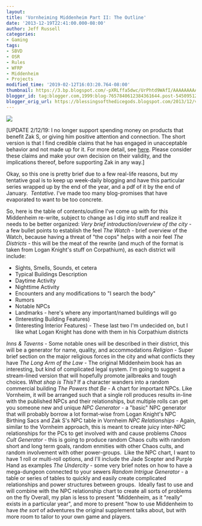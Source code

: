 ```yaml
---
layout:  
title: 'Vornheiming Middenheim Part II: The Outline'
date: '2013-12-19T22:41:00.000-08:00'
author: Jeff Russell
categories:
- Gaming
tags:
- SBVD
- OSR
- Rules
- WFRP
- Middenheim
- Projects
modified_time: '2019-02-12T16:03:20.764-08:00'
thumbnail: https://3.bp.blogspot.com/-pXRLffa5dwc/UrPhtd9WAfI/AAAAAAAAAbs/SKiSc8BZxLs/s72-c/medieval_street.jpg
blogger_id: tag:blogger.com,1999:blog-7657840612384361644.post-5450951209876451317
blogger_orig_url: https://blessingsofthedicegods.blogspot.com/2013/12/vornheiming-middenheim-part-ii-outline.html
---
```


 [![](https://3.bp.blogspot.com/-pXRLffa5dwc/UrPhtd9WAfI/AAAAAAAAAbs/SKiSc8BZxLs/s1600/medieval_street.jpg)](http://3.bp.blogspot.com/-pXRLffa5dwc/UrPhtd9WAfI/AAAAAAAAAbs/SKiSc8BZxLs/s1600/medieval_street.jpg) 
  

[UPDATE 2/12/19: I no longer support spending money on products that benefit Zak S, or giving him positive attention and connection. The short version is that I find credible claims that he has engaged in unacceptable behavior and not made up for it. For more detail, see [here](%7B%7B%20site.baseurl%20%7D%7D%7B%%20post_url%202019-02-12-removing-support-from-zak-smith%20%%7D). Please consider these claims and make your own decision on their validity, and the implications thereof, before supporting Zak in any way.]  
  
Okay, so this one is pretty brief due to a few real-life reasons, but my tentative goal is to keep up week-daily blogging and have this particular series wrapped up by the end of the year, and a pdf of it by the end of January.  *Tentative*. I've made too many blog-promises that have evaporated to want to be too concrete. 
  

So, here is the table of contents/outline I've come up with for this Middenheim re-write, subject to change as I dig into stuff and realize it needs to be better organized:  *Very brief introduction/overview of the city* - a few bullet points to establish the feel  *The Watch* - brief overview of the Watch, because having a threat of "the cops" helps with a noir feel  *The Districts* - this will be the meat of the rewrite (and much of the format is taken from Logan Knight's stuff on Corpathium), as each district will include: 
  - Sights, Smells, Sounds, et cetera
  - Typical Buildings Description
  - Daytime Activity
  - Nighttime Activity
  - Encounters and any modifications to "I search the body"
  - Rumors
  - Notable NPCs
  - Landmarks - here's where any important/named buildings will go
  - (Interesting Building Features)
  - (Interesting Interior Features) - These last two I'm undecided on,
    but I like what Logan Knight has done with them in his Corpathium
    districts

*Inns & Taverns* - Some notable ones will be described in their district, this will be a generator for name, quality, and accommodations  *Religion* - Super brief section on the major religious forces in the city and what conflicts they have  *The Long Arm of the Law -* The original Middenheim book has an interesting, but kind of complicated legal system. I'm going to suggest a stream-lined version that will hopefully promote jailbreaks and tough choices.  *What shop is This?* If a character wanders into a random commercial building  *The Powers that Be* - A chart for important NPCs. Like Vornheim, it will be arranged such that a single roll produces results in-line with the published NPCs and their relationships, but multiple rolls can get you someone new and unique  *NPC Generator -* a "basic" NPC generator that will probably borrow a lot format-wise from Logan Knight's NPC Birthing Sacs and Zak S's NPC table in Vornheim  *NPC Relationships* - Again, similar to the Vornheim approach, this is meant to create juicy inter-NPC relationships for the PCs to get involved with and cause problems  *Chaos Cult Generator* - this is going to produce random Chaos cults with random short and long term goals, random enmities with other Chaos cults, and random involvement with other power-groups.  Like the NPC chart, I want to have 1 roll or multi-roll options, and I'll include the Jade Scepter and Purple Hand as examples  *The Undercity* - some very brief notes on how to have a mega-dungeon connected to your sewers  *Random Intrigue Generator* - a table or series of tables to quickly and easily create complicated relationships and power structures between groups.  Ideally fast to use and will combine with the NPC relationship chart to create all sorts of problems on the fly  Overall, my plan is less to present "Middenheim, as it "really" exists in a particular year", and more to present "how to use Middenheim to have *the sort* of adventures the original supplement talks about, but with more room to tailor to your own game and players. 
